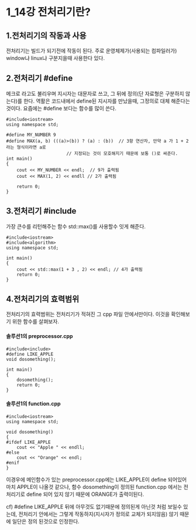 1_14강 전처리기란?
===================

1.전처리기의 작동과 사용
-----------------------------

 전처리기는 빌드가 되기전에 작동이 된다.  주로 운영체제가(사용되는 컴파일러가) window냐 linux냐 구분지을때 사용한다 있다.

2.전처리기 #define
-----------------------------
 메크로 라고도 불리우며 지시자는 대문자로 쓰고, 그 뒤에 정의(단 자료형은 구분하지 않는다)를 한다. 역활은 코드내에서 define된 지시자를 만났을때, 그정의로 대체 해준다는 것이다. 요즘에는 #define 보다는 함수를 많이 쓴다.
	
	#include<iostream>
	using namespace std;
	
	#define MY_NUMBER 9 
	#define MAX(a, b) (((a)>(b)) ? (a) : (b))  // 3항 연산자, 만약 a 가 1 + 2 라는 형식이라면 a로 
						   // 지정되는 것이 모호해지기 때문에 보통 ()로 싸준다.	    
	int main()
	{
		cout << MY_NUMBER << endl;  // 9가 출력됨
		cout << MAX(1, 2) << endll // 2가 출력됨
	
		return 0;	
	}


3.전처리기 #include<algorithm>
------------------------------------------
 가장 큰수를 리턴해주는 함수 std::max()를 사용할수 잇게 해준다.
	
	#include<iostream>
	#include<algorithm>
	using namespace std;
	
	int main()
	{
		cout << std::max(1 + 3 , 2) << endl; // 4가 출력됨
		return 0;
	}
	

4.전처리기의 효력범위
--------------------------------------
 전처리기의 효력범위는 전처리기가 적혀진 그 cpp 파일 안에서만이다. 이것을 확인해보기 위한 함수를 살펴보자.

#### 솔루션1의 preprocessor.cpp
	
	#include<include>
	#define LIKE_APPLE
	void dosomething();
	
	int main()
	{
		dosomething();
		return 0;
	}
#### 솔루션1의 function.cpp
	
	#include<iostream>
	using namespace std;
	
	void dosomething()
	{
	#ifdef LIKE_APPLE                              
		cout << "Apple " << endll;
	#else
		cout << "Orange" << endl;
	#enif
	}

 이경우에 메인함수가 있는 preprocessor.cpp에는 LIKE_APPLE이 define 되어있어 마치 APPLE이 나올것 같으나, 
함수 dosomething이 정의된 function.cpp 에서는 전처리기로 define 되어 있지 않기 때문에 ORANGE가 출력이된다.

 cf) #define LIKE_APPLE 뒤에 아무것도 없기때문에 정의된게 아닌것 처럼 보일수 있는데,
전처리기 안에서는 그렇게 작동하지(지시자가 정의로 교체가 되지않음) 않기 때문에 일단은 정의 된것으로 인정한다.



